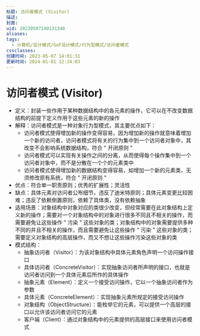 ```yaml
---
标题: 访问者模式 (Visitor)
描述: 
封面: 
uid: 20230507140131340
aliases: 
tags:
  - 计算机/设计模式/GoF设计模式/行为型模式/访问者模式
cssclasses: 
创建时间: 2023-05-07 14:01:31
更新时间: 2024-01-01 12:24:03
---
```


# 访问者模式 (Visitor)

- 定义：封装一些作用于某种数据结构中的各元素的操作，它可以在不改变数据结构的前提下定义作用于这些元素的新的操作
- 解释：访问者模式是一种对象行为型模式，其主要优点如下：
  - 访问者模式使得增加新的操作变得容易，因为增加新的操作就意味着增加一个新的访问者，访问者模式将有关的行为集中到一个访问者对象中，其改变不会影响系统数据结构，符合 " 开闭原则 "
  - 访问者模式可以实现有关操作之间的分离，从而使得每个操作集中到一个访问者对象中，而不是分散在一个个的元素类中
  - 访问者模式使得增加新的数据结构变得容易，如增加一个新的元素类，无须修改原有系统，符合 " 开闭原则 "
- 优点：符合单一职责原则；优秀的扩展性；灵活性
- 缺点：具体元素对访问者公布细节，违反了迪米特原则；具体元素变更比较困难；违反了依赖倒置原则，依赖了具体类，没有依赖抽象
- 适用场景：对象结构中对象对应的类很少改变，但经常需要在此对象结构上定义新的操作；需要对一个对象结构中的对象进行很多不同且不相关的操作，而需要避免让这些操作 " 污染 " 这些对象的类；对象结构中的对象需要提供多种不同的并且不相关的操作，而且需要避免让这些操作 " 污染 " 这些对象的类；需要定义对象结构的高层操作，而又不想让这些操作污染这些对象的类
- 模式结构：
  - 抽象访问者（Visitor）：为该对象结构中具体元素角色声明一个访问操作接口
  - 具体访问者（ConcreteVisitor）：实现抽象访问者所声明的接口，也就是访问者访问到一个具体元素后所作的具体操作
  - 抽象元素（Element）：定义一个接受访问操作，它以一个抽象访问者作为参数
  - 具体元素（ConcreteElement）：实现抽象元素所规定的接受访问操作
  - 对象结构（ObjectStructure）：能枚举它的元素，可以提供一个高层的接口以允许该访问者访问它的元素
  - 客户端（Client）：通过对象结构中的元素提供的高层接口来使用访问者模式
